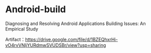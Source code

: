 # Android-build

Diagnosing and Resolving Android Applications Building Issues: An Empirical Study

Artifact：https://drive.google.com/file/d/1BZEQhxrHi-vO4rvVNljYURdmwSVUDSBr/view?usp=sharing

